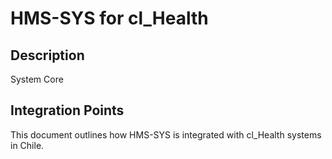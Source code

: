 # HMS-SYS for cl_Health

## Description

System Core

## Integration Points

This document outlines how HMS-SYS is integrated with cl_Health systems in Chile.
